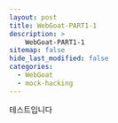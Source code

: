 ```yaml
---
layout: post
title: WebGoat-PART1-1
description: >
    WebGoat-PART1-1
sitemap: false
hide_last_modified: false
categories:
  - WebGoat
  - mock-hacking
---
```

테스트입니다